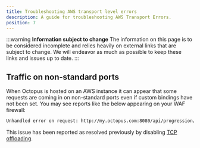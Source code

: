 ```yaml
---
title: Troubleshooting AWS transport level errors
description: A guide for troubleshooting AWS Transport Errors.
position: 7
---
```

:::warning
**Information subject to change**
The information on this page is to be considered incomplete and relies heavily on external links that are subject to change. We will endeavor as much as possible to keep these links and issues up to date.
:::

## Traffic on non-standard ports
When Octopus is hosted on an AWS instance it can appear that some requests are coming in on non-standard ports even if custom bindings have not been set. You may see reports like the below appearing on your WAF firewall:

```html
Unhandled error on request: http://my.octopus.com:8080/api/progression/Projects-1 123456789fe145449dc66ef65f1386cd by ...
```

This issue has been reported as resolved previously by disabling [TCP offloading](http://docs.aws.amazon.com/AWSEC2/latest/WindowsGuide/pvdrivers-troubleshooting.html#citrix-tcp-offloading).
